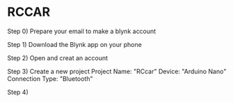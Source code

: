 # RCCAR

Step 0)
  Prepare your email to make a blynk account

Step 1)
  Download the Blynk app on your phone
  
Step 2)
  Open and creat an account
  
Step 3)
  Create a new project
  Project Name: "RCcar"
  Device: "Arduino Nano"
  Connection Type: "Bluetooth"
  
Step 4)
  
